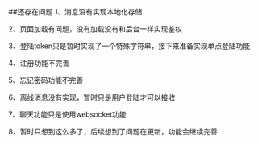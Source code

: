 ##还存在问题
1、消息没有实现本地化存储

2、页面加载有问题，没有加载没有和后台一样实现鉴权

3、登陆token只是暂时实现了一个特殊字符串，接下来准备实现单点登陆功能

4、注册功能不完善

5、忘记密码功能不完善

6、离线消息没有实现，暂时只是用户登陆才可以接收

7、聊天功能只是使用websocket功能

8、暂时只想到这么多了，后续想到了问题在更新，功能会继续完善